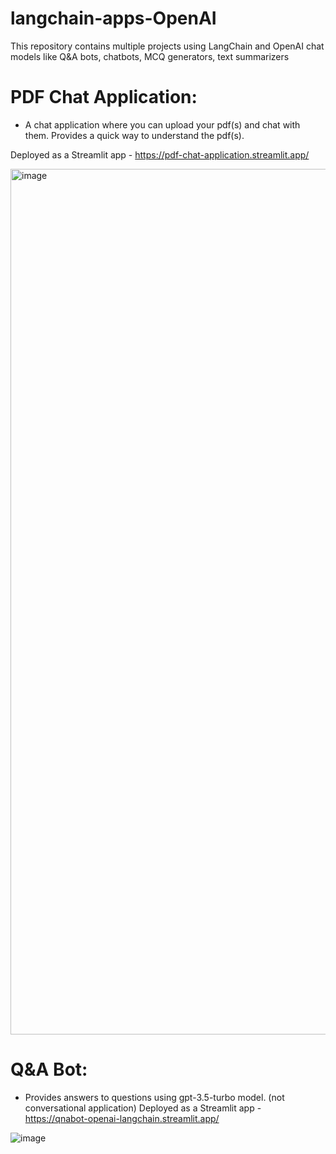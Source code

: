 # langchain-apps-OpenAI
This repository contains multiple projects using LangChain and OpenAI chat models like Q&A bots, chatbots, MCQ generators, text summarizers

# PDF Chat Application:
- A chat application where you can upload your pdf(s) and chat with them. Provides a quick way to understand the pdf(s).

Deployed as a Streamlit app - https://pdf-chat-application.streamlit.app/

<img width="1385" alt="image" src="https://github.com/RohitMacherla3/langchain-apps-OpenAI/assets/89356811/7b2555bc-90b5-47f5-a55b-ab4ac9739fa3">


# Q&A Bot:
- Provides answers to questions using gpt-3.5-turbo model. (not conversational application)
Deployed as a Streamlit app - https://qnabot-openai-langchain.streamlit.app/

![image](https://github.com/RohitMacherla3/langchain-apps-OpenAI/assets/89356811/cf27a986-576d-40c3-966c-4a8aa387706b)

